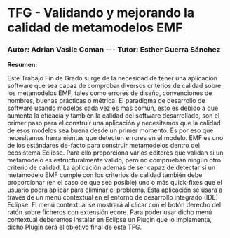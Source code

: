 # TFG - Validando y mejorando la calidad de metamodelos EMF 

### Autor: Adrian Vasile Coman --- Tutor: Esther Guerra Sánchez

**Resumen:**

Este Trabajo Fin de Grado surge de la necesidad de tener una aplicación software que sea capaz de comprobar diversos criterios de calidad sobre los metamodelos EMF, tales como errores de diseño, convenciones de nombres, buenas prácticas o métrica.
El paradigma de desarrollo de software usando modelos cada vez es más común, esto es debido a que aumenta la eficacia y también la calidad del software desarrollado, son el primer paso para el construir una aplicación y necesitamos que la calidad de esos modelos sea buena desde un primer momento. Es por eso que necesitamos herramientas que detecten errores en el modelo.
EMF es uno de los estándares de-facto para construir metamodelos dentro del ecosistema Eclipse. Para ello proporciona varios editores que validan si un metamodelo es estructuralmente valido, pero no comprueban ningún otro criterio de calidad.
La aplicación además de ser capaz de detectar si un metamodelo EMF cumple con los criterios de calidad también debe proporcionar (en el caso de que sea posible) uno o más quick-fixes que el usuario podrá aplicar para eliminar el problema.
Esta aplicación se usara a través de un menú contextual en el entorno de desarrollo integrado (IDE) Eclipse. El menú contextual se mostrará al clicar con el botón derecho del ratón sobre ficheros con extensión ecore.
Para poder usar dicho menú contextual deberemos instalar en Eclipse un Plugin que lo implementa, dicho Plugin será el objetivo final de este TFG.

